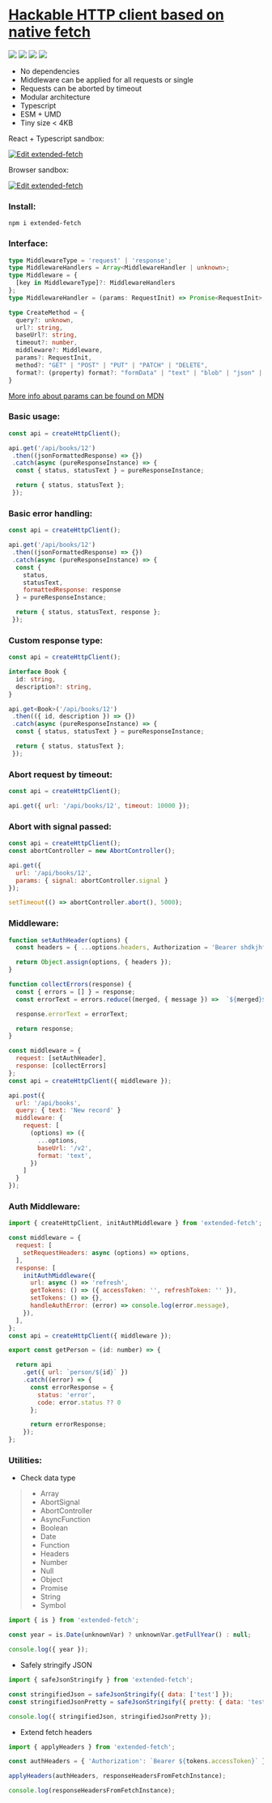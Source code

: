 # [Hackable HTTP client based on native fetch](https://www.npmjs.com/package/extended-fetch)
![](https://img.shields.io/npm/v/extended-fetch?style=flat-square)
![](https://img.shields.io/node/v/extended-fetch?style=flat-square)
![](https://img.shields.io/npm/dm/extended-fetch?style=flat-square)
[![](https://data.jsdelivr.com/v1/package/npm/extended-fetch/badge)](https://www.jsdelivr.com/package/npm/extended-fetch)

* No dependencies
* Middleware can be applied for all requests or single
* Requests can be aborted by timeout
* Modular architecture
* Typescript
* ESM + UMD
* Tiny size < 4KB

React + Typescript sandbox:

[![Edit extended-fetch](https://codesandbox.io/static/img/play-codesandbox.svg)](https://codesandbox.io/s/extended-fetch-react-typescript-ryxrdj?file=/src/App/App.tsx)

Browser sandbox:

[![Edit extended-fetch](https://codesandbox.io/static/img/play-codesandbox.svg)](https://codesandbox.io/s/lingering-shape-8pml00?fontsize=14&hidenavigation=1&theme=dark)

### **Install:**

```
npm i extended-fetch
```

### **Interface:**

```typescript
type MiddlewareType = 'request' | 'response';
type MiddlewareHandlers = Array<MiddlewareHandler | unknown>;
type Middleware = {
  [key in MiddlewareType]?: MiddlewareHandlers
};
type MiddlewareHandler = (params: RequestInit) => Promise<RequestInit>;

type CreateMethod = {
  query?: unknown,
  url?: string,
  baseUrl?: string,
  timeout?: number,
  middleware?: Middleware,
  params?: RequestInit,
  method?: "GET" | "POST" | "PUT" | "PATCH" | "DELETE",
  format?: (property) format?: "formData" | "text" | "blob" | "json" | "arrayBuffer">,
}
```

[More info about params can be found on MDN](https://developer.mozilla.org/en-US/docs/Web/API/fetch#parameters)

### **Basic usage:**

```javascript
const api = createHttpClient();

api.get('/api/books/12')
 .then((jsonFormattedResponse) => {})
 .catch(async (pureResponseInstance) => {
  const { status, statusText } = pureResponseInstance;

  return { status, statusText };
 });
```

### **Basic error handling:**

```javascript
const api = createHttpClient();

api.get('/api/books/12')
 .then((jsonFormattedResponse) => {})
 .catch(async (pureResponseInstance) => {
  const {
    status,
    statusText,
    formattedResponse: response
  } = pureResponseInstance;

  return { status, statusText, response };
 });
```

### **Custom response type:**

```typescript
const api = createHttpClient();

interface Book {
  id: string,
  description?: string,
}

api.get<Book>('/api/books/12')
 .then(({ id, description }) => {})
 .catch(async (pureResponseInstance) => {
  const { status, statusText } = pureResponseInstance;

  return { status, statusText };
 });
```

### **Abort request by timeout:**

```javascript
const api = createHttpClient();

api.get({ url: '/api/books/12', timeout: 10000 });
```

### **Abort with signal passed:**

```javascript
const api = createHttpClient();
const abortController = new AbortController();

api.get({
  url: '/api/books/12',
  params: { signal: abortController.signal }
});

setTimeout(() => abortController.abort(), 5000);
```

### **Middleware:**

```javascript
function setAuthHeader(options) {
  const headers = { ...options.headers, Authorization = 'Bearer shdkjhf798798jsjjs' };

  return Object.assign(options, { headers });
}

function collectErrors(response) {
  const { errors = [] } = response;
  const errorText = errors.reduce((merged, { message }) =>  `${merged}${message}`, '');

  response.errorText = errorText;

  return response;
}

const middleware = {
  request: [setAuthHeader],
  response: [collectErrors]
};
const api = createHttpClient({ middleware });

api.post({
  url: '/api/books',
  query: { text: 'New record' }
  middleware: {
    request: [
      (options) => ({
        ...options,
        baseUrl: '/v2',
        format: 'text',
      })
    ]
  }
});
```

### **Auth Middleware:**

```javascript
import { createHttpClient, initAuthMiddleware } from 'extended-fetch';

const middleware = {
  request: [
    setRequestHeaders: async (options) => options,
  ],
  response: [
    initAuthMiddleware({
      url: async () => 'refresh',
      getTokens: () => ({ accessToken: '', refreshToken: '' }),
      setTokens: () => {},
      handleAuthError: (error) => console.log(error.message),
    }),
  ],
};
const api = createHttpClient({ middleware });

export const getPerson = (id: number) => {

  return api
    .get({ url: `person/${id}` })
    .catch((error) => {
      const errorResponse = {
        status: 'error',
        code: error.status ?? 0
      };

      return errorResponse;
    });
};
```

### **Utilities:**

* Check data type

>  - Array
>  - AbortSignal
>  - AbortController
>  - AsyncFunction
>  - Boolean
>  - Date
>  - Function
>  - Headers
>  - Number
>  - Null
>  - Object
>  - Promise
>  - String
>  - Symbol


```javascript
import { is } from 'extended-fetch';

const year = is.Date(unknownVar) ? unknownVar.getFullYear() : null;

console.log({ year });
```

* Safely stringify JSON

```javascript
import { safeJsonStringify } from 'extended-fetch';

const stringifiedJson = safeJsonStringify({ data: ['test'] });
const stringifiedJsonPretty = safeJsonStringify({ pretty: { data: 'test' } }, 2);

console.log({ stringifiedJson, stringifiedJsonPretty });
```

* Extend fetch headers

```javascript
import { applyHeaders } from 'extended-fetch';

const authHeaders = { 'Authorization': `Bearer ${tokens.accessToken}` };

applyHeaders(authHeaders, responseHeadersFromFetchInstance);

console.log(responseHeadersFromFetchInstance);
```
